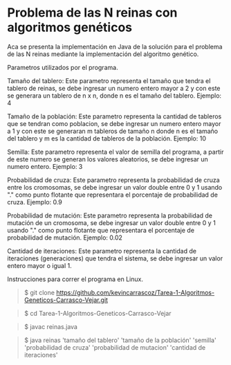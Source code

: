 # Problema de las N reinas con algoritmos genéticos

Aca se presenta la implementación en Java de la solución para el problema de las N reinas mediante la implementación del algoritmo genético.

Parametros utilizados por el programa.

Tamaño del tablero: Este parametro representa el tamaño que tendra el tablero de reinas, se debe ingresar un numero entero mayor a 2 y con este se generara un tablero de n x n, donde n es el tamaño del tablero. Ejemplo: 4

Tamaño de la población: Este parametro representa la cantidad de tableros que se tendran como poblacion, se debe ingresar un numero entero mayor a 1 y con este se generaran m tableros de tamaño n donde n es el tamaño del tablero y m es la cantidad de tableros de la población. Ejemplo: 10

Semilla: Este parametro representa el valor de semilla del programa, a partir de este numero se generan los valores aleatorios, se debe ingresar un numero entero. Ejemplo: 3

Probabilidad de cruza: Este parametro representa la probabilidad de cruza entre los cromosomas, se debe ingresar un valor double entre 0 y 1 usando "." como punto flotante que representara el porcentaje de probabilidad de cruza. Ejemplo: 0.9

Probabilidad de mutación: Este parametro representa la probabilidad de mutación de un cromosoma, se debe ingresar un valor double entre 0 y 1 usando "." como punto flotante que representara el porcentaje de probabilidad de mutación. Ejemplo: 0.02

Cantidad de iteraciones: Este parametro representa la cantidad de iteraciones (generaciones) que tendra el sistema, se debe ingresar un valor entero mayor o igual 1.

Instrucciones para correr el programa en Linux.

> $ git clone https://github.com/kevincarrascoz/Tarea-1-Algoritmos-Geneticos-Carrasco-Vejar.git

> $ cd Tarea-1-Algoritmos-Geneticos-Carrasco-Vejar

> $ javac reinas.java

> $ java reinas 'tamaño del tablero' 'tamaño de la población' 'semilla' 'probabilidad de cruza' 'probabilidad de mutacion' 'cantidad de iteraciones'

